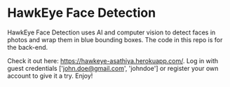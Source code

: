 # HawkEye Face Detection
HawkEye Face Detection uses AI and computer vision to detect faces in photos and wrap them in blue bounding boxes. The code in this repo is for the back-end. 

Check it out here: https://hawkeye-asathiya.herokuapp.com/. Log in with guest credentials ['john.doe@gmail.com', 'johndoe'] or register your own account to give it a try. Enjoy!
